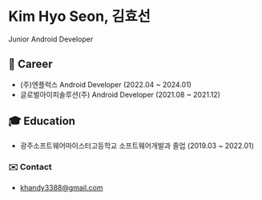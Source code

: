 # Kim Hyo Seon, 김효선
Junior Android Developer

## 🏢 Career
- (주)엔플럭스 Android Developer (2022.04 ~ 2024.01)   
- 글로벌아이피솔루션(주) Android Developer (2021.08 ~ 2021.12)

## 🎓 Education
- 광주소프트웨어마이스터고등학교 소프트웨어개발과 졸업 (2019.03 ~ 2022.01)

### ✉️ Contact
- khandy3388@gmail.com
